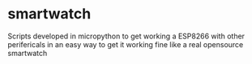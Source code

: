 # smartwatch
Scripts developed in micropython to get working a ESP8266 with other
perifericals in an easy way to get it working fine like a real opensource
smartwatch

